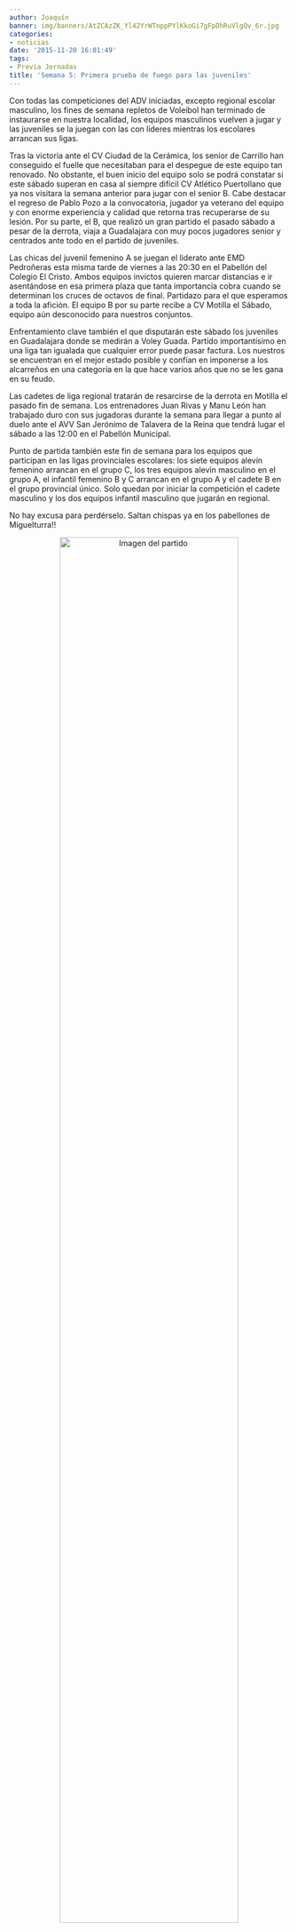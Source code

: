 ```yaml
---
author: Joaquín
banner: img/banners/AtZCAzZK_Yl42YrWTnppPYlKkoGi7gFpDhRuVlgQv_6r.jpg
categories:
- noticias
date: '2015-11-20 16:01:49'
tags:
- Previa Jornadas
title: 'Semana 5: Primera prueba de fuego para las juveniles'
---
```


Con todas las competiciones del ADV iniciadas, excepto regional escolar masculino, los fines de semana repletos de Voleibol han terminado de instaurarse en nuestra localidad, los equipos masculinos vuelven a jugar y las juveniles se la juegan con las con líderes mientras los escolares arrancan sus ligas.

Tras la victoria ante el CV Ciudad de la Cerámica, los senior de Carrillo han conseguido el fuelle que necesitaban para el despegue de este equipo tan renovado. No obstante, el buen inicio del equipo solo se podrá constatar si este sábado superan en casa al siempre difícil CV Atlético Puertollano que ya nos visitara la semana anterior para jugar con el senior B. Cabe destacar el regreso de Pablo Pozo a la convocatoria, jugador ya veterano del equipo y con enorme experiencia y calidad que retorna tras recuperarse de su lesión. Por su parte, el B, que realizó un gran partido el pasado sábado a pesar de la derrota, viaja a Guadalajara con muy pocos jugadores senior y centrados ante todo en el partido de juveniles.

Las chicas del juvenil femenino A se juegan el liderato ante EMD Pedroñeras esta misma tarde de viernes a las 20:30 en el Pabellón del Colegio El Cristo. Ambos equipos invictos quieren marcar distancias e ir asentándose en esa primera plaza que tanta importancia cobra cuando se determinan los cruces de octavos de final. Partidazo para el que esperamos a toda la afición. El equipo B por su parte recibe a CV Motilla el Sábado, equipo aún desconocido para nuestros conjuntos.

Enfrentamiento clave también el que disputarán este sábado los juveniles en Guadalajara donde se medirán a Voley Guada. Partido importantísimo en una liga tan igualada que cualquier error puede pasar factura. Los nuestros se encuentran en el mejor estado posible y confían en imponerse a los alcarreños en una categoría en la que hace varios años que no se les gana en su feudo.

Las cadetes de liga regional tratarán de resarcirse de la derrota en Motilla el pasado fin de semana. Los entrenadores Juan Rivas y Manu León han trabajado duro con sus jugadoras durante la semana para llegar a punto al duelo ante el AVV San Jerónimo de Talavera de la Reina que tendrá lugar el sábado a las 12:00 en el Pabellón Municipal.

Punto de partida también este fin de semana para los equipos que participan en las ligas provinciales escolares: los siete equipos alevín femenino arrancan en el grupo C, los tres equipos alevín masculino en el grupo A, el infantil femenino B y C arrancan en el grupo A y el cadete B en el grupo provincial único. Solo quedan por iniciar la competición el cadete masculino y los dos equipos infantil masculino que jugarán en regional.

No hay excusa para perdérselo. Saltan chispas ya en los pabellones de Miguelturra!!

<center>
<a target="_new" href="http://www.advmiguelturra.org/img/banners/AtZCAzZK_Yl42YrWTnppPYlKkoGi7gFpDhRuVlgQv_6r.jpg"> 
<img alt="Imagen del partido" width="80%" align="center" src="http://www.advmiguelturra.org/img/banners/AtZCAzZK_Yl42YrWTnppPYlKkoGi7gFpDhRuVlgQv_6r.jpg"/> </a> </center>



